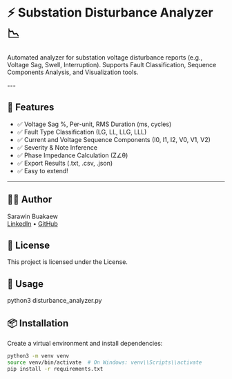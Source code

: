 

<h1>⚡️ Substation Disturbance Analyzer 📉</h1>

<p>Automated analyzer for substation voltage disturbance reports (e.g., Voltage Sag, Swell, Interruption).  
Supports Fault Classification, Sequence Components Analysis, and Visualization tools.
</p>
--- 

## 🚀 Features

- ✅ Voltage Sag %, Per-unit, RMS Duration (ms, cycles)
- ✅ Fault Type Classification (LG, LL, LLG, LLL)
- ✅ Current and Voltage Sequence Components (I0, I1, I2, V0, V1, V2)
- ✅ Severity & Note Inference
- ✅ Phase Impedance Calculation (Z∠θ)
- ✅ Export Results (.txt, .csv, .json)
- ✅ Easy to extend!

--- 

## 👨‍💻 Author

Sarawin Buakaew  
[LinkedIn](#) • [GitHub](#)

## 📄 License

This project is licensed under the  License.

## 🚀 Usage

python3 disturbance_analyzer.py


## 📦 Installation

Create a virtual environment and install dependencies:

```bash
python3 -m venv venv
source venv/bin/activate  # On Windows: venv\\Scripts\\activate
pip install -r requirements.txt
